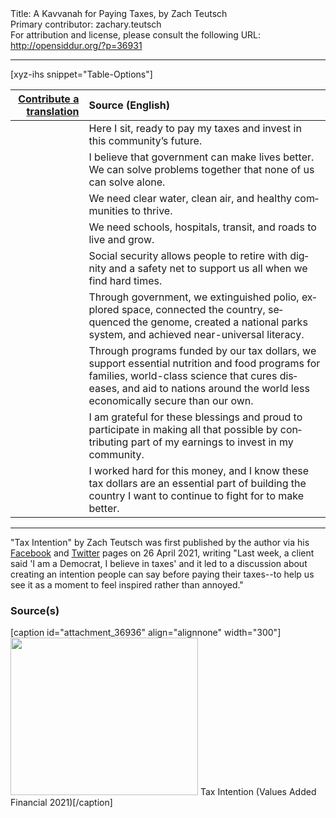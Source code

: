 <html>
<head></head>
<body>
Title: A Kavvanah for Paying Taxes, by Zach Teutsch<br />
Primary contributor: zachary.teutsch<br />
For attribution and license, please consult the following URL: <a href="http://opensiddur.org/?p=36931">http://opensiddur.org/?p=36931</a>
<p />
<hr />

[xyz-ihs snippet="Table-Options"]<table style="margin-left: auto; margin-right: auto;" class="draggable">
<thead><tr><th id="x" style="text-align: right;"><a href="/contribute/upload/">Contribute a translation</a></th><th style="text-align: left;">Source (English)</th></tr></thead>
<tbody>
<tr><td style="vertical-align:top;">
<div class="liturgy" lang="he">

</span></div></td>
 
<td style="vertical-align:top;">
<div class="english" lang="en">
Here I sit, 
ready to pay my taxes 
and invest in this community’s future. 
</div></td></tr>


<tr><td style="vertical-align:top;">
<div class="liturgy" lang="he">

</span></div></td>
 
<td style="vertical-align:top;">
<div class="english" lang="en">
I believe that government can make lives better. 
We can solve problems together 
that none of us can solve alone. 
</div></td></tr>


<tr><td style="vertical-align:top;">
<div class="liturgy" lang="he">

</span></div></td>
 
<td style="vertical-align:top;">
<div class="english" lang="en">
We need 
clear water, 
clean air, 
and healthy communities 
to thrive. 
</div></td></tr>


<tr><td style="vertical-align:top;">
<div class="liturgy" lang="he">

</span></div></td>
 
<td style="vertical-align:top;">
<div class="english" lang="en">
We need 
schools, 
hospitals, 
transit, 
and roads
to live and grow. 
</div></td></tr>


<tr><td style="vertical-align:top;">
<div class="liturgy" lang="he">

</span></div></td>
 
<td style="vertical-align:top;">
<div class="english" lang="en">
Social security allows people 
to retire with dignity 
and a safety net 
to support us all 
when we find hard times. 
</div></td></tr>


<tr><td style="vertical-align:top;">
<div class="liturgy" lang="he">

</span></div></td>
 
<td style="vertical-align:top;">
<div class="english" lang="en">
Through government, 
we extinguished polio, 
explored space, 
connected the country, 
sequenced the genome, 
created a national parks system, 
and achieved near-universal literacy. 
</div></td></tr>


<tr><td style="vertical-align:top;">
<div class="liturgy" lang="he">

</span></div></td>
 
<td style="vertical-align:top;">
<div class="english" lang="en">
Through programs funded by our tax dollars, 
we support 
essential nutrition and food programs for families, 
world-class science that cures diseases, 
and aid to nations around the world 
less economically secure than our own. 
</div></td></tr>


<tr><td style="vertical-align:top;">
<div class="liturgy" lang="he">

</span></div></td>
 
<td style="vertical-align:top;">
<div class="english" lang="en">
I am grateful for these blessings 
and proud to participate 
in making all that possible 
by contributing part of my earnings 
to invest in my community.  
</div></td></tr>


<tr><td style="vertical-align:top;">
<div class="liturgy" lang="he">

</span></div></td>
 
<td style="vertical-align:top;">
<div class="english" lang="en">
I worked hard for this money, 
and I know these tax dollars 
are an essential part 
of building the country I want 
to continue 
to fight for
to make better.
</div></td></tr>
</tbody></table>

<hr />

"Tax Intention" by Zach Teutsch was first published by the author via his <a href="https://www.facebook.com/zteutsch/posts/10102721645163081">Facebook</a> and <a href="https://twitter.com/zteutsch/status/1386682893083217920">Twitter</a> pages on 26 April 2021, writing "Last week, a client said 'I am a Democrat, I believe in taxes' and it led to a discussion about creating an intention people can say before paying their taxes--to help us see it as a moment to feel inspired rather than annoyed."

<h3>Source(s)</h3>

[caption id="attachment_36936" align="alignnone" width="300"]<a href="https://opensiddur.org/wp-content/uploads/2021/04/178687222_10102721680781701_7377712909507525357_n.jpg"><img src="https://opensiddur.org/wp-content/uploads/2021/04/178687222_10102721680781701_7377712909507525357_n-300x252.jpg" alt="" width="300" height="252" class="size-medium wp-image-36936" /></a> Tax Intention (Values Added Financial 2021)[/caption]

&nbsp;
</body>
</html>